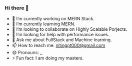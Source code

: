 ### Hi there 👋

<!--
**nitingpt000/nitingpt000** is a ✨ _special_ ✨ repository because its `README.md` (this file) appears on your GitHub profile.

Here are some ideas to get you started:
-->
- 🔭 I’m currently working on MERN Stack.
- 🌱 I’m currently learning MERN.
- 👯 I’m looking to collaborate on Highly Scalable Porjects.
- 🤔 I’m looking for help with performance issues.
- 💬 Ask me about FullStack and Machine learning.
- 📫 How to reach me: nitingpt000@gmail.com
- 😄 Pronouns: _
- ⚡ Fun fact: I am doing my masters.

